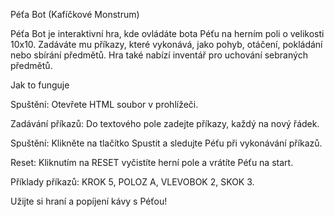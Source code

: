 Péťa Bot (Kafíčkové Monstrum)

Péťa Bot je interaktivní hra, kde ovládáte bota Péťu na herním poli o velikosti 10x10. Zadáváte mu příkazy, které vykonává, jako pohyb, otáčení, pokládání nebo sbírání předmětů. Hra také nabízí inventář pro uchování sebraných předmětů.

Jak to funguje

Spuštění: Otevřete HTML soubor v prohlížeči.

Zadávání příkazů: Do textového pole zadejte příkazy, každý na nový řádek.

Spuštění: Klikněte na tlačítko Spustit a sledujte Péťu při vykonávání příkazů.

Reset: Kliknutím na RESET vyčistíte herní pole a vrátíte Péťu na start.

Příklady příkazů: KROK 5, POLOZ A, VLEVOBOK 2, SKOK 3.

Užijte si hraní a popíjení kávy s Péťou!

